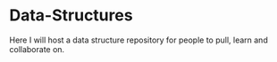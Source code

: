 # Data-Structures
Here I will host a data structure repository for people to pull, learn and collaborate on.
